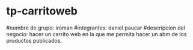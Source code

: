 # tp-carritoweb
#nombre de grupo: iroman
#integrantes: daniel paucar
#descripcion del negocio: hacer un carrito web en la que me permita hacer un abm de los productos publicados.
